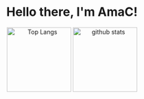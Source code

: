 <!--
**amac-53/amac-53** is a ✨ _special_ ✨ repository because its `README.md` (this file) appears on your GitHub profile.

Here are some ideas to get you started:

- 🔭 I’m currently working on ...
- 🌱 I’m currently learning ...
- 👯 I’m looking to collaborate on ...
- 🤔 I’m looking for help with ...
- 💬 Ask me about ...
- 📫 How to reach me: ...
- 😄 Pronouns: ...
- ⚡ Fun fact: ...
-->
<h1 align="center">Hello there, I'm AmaC!</h1>
<p align="center"> 
  <img alt="Top Langs" height="150px" src="https://github-readme-stats.vercel.app/api/top-langs/?username=amac-53&layout=compact&show_icons=true&theme=onedark" />
  <img alt="github stats" height="150px" src="https://github-readme-stats.vercel.app/api?username=amac-53&theme=onedark&show_icons=true" />
</p>
